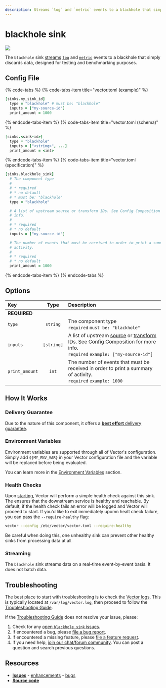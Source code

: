```yaml
---
description: Streams `log` and `metric` events to a blackhole that simply discards data, designed for testing and benchmarking purposes.
---
```


<!--
     THIS FILE IS AUTOOGENERATED!

     To make changes please edit the template located at:

     scripts/generate/templates/docs/usage/configuration/sinks/blackhole.md.erb
-->

# blackhole sink

![][images.blackhole_sink]


The `blackhole` sink [streams](#streaming) [`log`][docs.log_event] and [`metric`][docs.metric_event] events to a blackhole that simply discards data, designed for testing and benchmarking purposes.

## Config File

{% code-tabs %}
{% code-tabs-item title="vector.toml (example)" %}
```coffeescript
[sinks.my_sink_id]
  type = "blackhole" # must be: "blackhole"
  inputs = ["my-source-id"]
  print_amount = 1000
```
{% endcode-tabs-item %}
{% code-tabs-item title="vector.toml (schema)" %}
```coffeescript
[sinks.<sink-id>]
  type = "blackhole"
  inputs = ["<string>", ...]
  print_amount = <int>
```
{% endcode-tabs-item %}
{% code-tabs-item title="vector.toml (specification)" %}
```coffeescript
[sinks.blackhole_sink]
  # The component type
  # 
  # * required
  # * no default
  # * must be: "blackhole"
  type = "blackhole"

  # A list of upstream source or transform IDs. See Config Composition for more
  # info.
  # 
  # * required
  # * no default
  inputs = ["my-source-id"]

  # The number of events that must be received in order to print a summary of
  # activity.
  # 
  # * required
  # * no default
  print_amount = 1000
```
{% endcode-tabs-item %}
{% endcode-tabs %}

## Options

| Key  | Type  | Description |
|:-----|:-----:|:------------|
| **REQUIRED** | | |
| `type` | `string` | The component type<br />`required` `must be: "blackhole"` |
| `inputs` | `[string]` | A list of upstream [source][docs.sources] or [transform][docs.transforms] IDs. See [Config Composition][docs.config_composition] for more info.<br />`required` `example: ["my-source-id"]` |
| `print_amount` | `int` | The number of events that must be received in order to print a summary of activity.<br />`required` `example: 1000` |

## How It Works

### Delivery Guarantee

Due to the nature of this component, it offers a
[**best effort** delivery guarantee][docs.best_effort_delivery].

### Environment Variables

Environment variables are supported through all of Vector's configuration.
Simply add `${MY_ENV_VAR}` in your Vector configuration file and the variable
will be replaced before being evaluated.

You can learn more in the [Environment Variables][docs.configuration.environment-variables]
section.

### Health Checks

Upon [starting][docs.starting], Vector will perform a simple health check
against this sink. The ensures that the downstream service is healthy and
reachable.
By default, if the health check fails an error will be logged and
Vector will proceed to start. If you'd like to exit immediately upomn healt
check failure, you can pass the `--require-healthy` flag:

```bash
vector --config /etc/vector/vector.toml --require-healthy
```

Be careful when doing this, one unhealthy sink can prevent other healthy sinks
from processing data at all.

### Streaming

The `blackhole` sink streams data on a real-time
event-by-event basis. It does not batch data.

## Troubleshooting

The best place to start with troubleshooting is to check the
[Vector logs][docs.monitoring_logs]. This is typically located at
`/var/log/vector.log`, then proceed to follow the
[Troubleshooting Guide][docs.troubleshooting].

If the [Troubleshooting Guide][docs.troubleshooting] does not resolve your
issue, please:

1. Check for any [open `blackhole_sink` issues][url.blackhole_sink_issues].
2. If encountered a bug, please [file a bug report][url.new_blackhole_sink_bug].
3. If encountered a missing feature, please [file a feature request][url.new_blackhole_sink_enhancement].
4. If you need help, [join our chat/forum community][url.vector_chat]. You can post a question and search previous questions.

## Resources

* [**Issues**][url.blackhole_sink_issues] - [enhancements][url.blackhole_sink_enhancements] - [bugs][url.blackhole_sink_bugs]
* [**Source code**][url.blackhole_sink_source]


[docs.best_effort_delivery]: ../../../about/guarantees.md#best-effort-delivery
[docs.config_composition]: ../../../usage/configuration/README.md#composition
[docs.configuration.environment-variables]: ../../../usage/configuration#environment-variables
[docs.log_event]: ../../../about/data-model/log.md
[docs.metric_event]: ../../../about/data-model/metric.md
[docs.monitoring_logs]: ../../../usage/administration/monitoring.md#logs
[docs.sources]: ../../../usage/configuration/sources
[docs.starting]: ../../../usage/administration/starting.md
[docs.transforms]: ../../../usage/configuration/transforms
[docs.troubleshooting]: ../../../usage/guides/troubleshooting.md
[images.blackhole_sink]: ../../../assets/blackhole-sink.svg
[url.blackhole_sink_bugs]: https://github.com/timberio/vector/issues?q=is%3Aopen+is%3Aissue+label%3A%22Sink%3A+blackhole%22+label%3A%22Type%3A+Bug%22
[url.blackhole_sink_enhancements]: https://github.com/timberio/vector/issues?q=is%3Aopen+is%3Aissue+label%3A%22Sink%3A+blackhole%22+label%3A%22Type%3A+Enhancement%22
[url.blackhole_sink_issues]: https://github.com/timberio/vector/issues?q=is%3Aopen+is%3Aissue+label%3A%22Sink%3A+blackhole%22
[url.blackhole_sink_source]: https://github.com/timberio/vector/tree/master/src/sinks/blackhole.rs
[url.new_blackhole_sink_bug]: https://github.com/timberio/vector/issues/new?labels=Sink%3A+blackhole&labels=Type%3A+Bug
[url.new_blackhole_sink_enhancement]: https://github.com/timberio/vector/issues/new?labels=Sink%3A+blackhole&labels=Type%3A+Enhancement
[url.vector_chat]: https://chat.vector.dev
